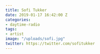 ```yaml
---
title: Sofi Tukker
date: 2019-01-17 16:42:00 Z
categories:
- daytime-radio
tags:
- artist
image: "/uploads/sofi.jpg"
twitter: https://twitter.com/sofitukker
---
```


